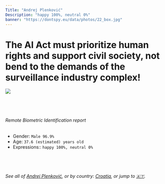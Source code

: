```yaml
---
Title: "Andrej Plenković"
Description: "happy 100%, neutral 0%"
banner: "https://dontspy.eu/data/photos/22_box.jpg"
---
```


# The AI Act must prioritize human rights and support civil society, not bend to the demands of the surveillance industry complex!

<link rel="stylesheet" type="text/css" href="/css/blog.css" />

<div class="is-fake" hidden>

_This image is **clearly fake**_, yet we [continue to collect them because the AI Act negotiations](/blog/why-deepfake/) are heading in a direction that will only make people's lives more complicated. For a more in-depth explanation, read: [Double threat: why losing the battle against Face Biometrics would fuel the proliferation of deepfakes](/blog/the-dual-threat-how-losing-the-biometric-battle-fuels-deepfake-proliferation/).


</div>

<!-- <img src="https://dontspy.eu/data/photos/54_box.jpg" /> -->
<img src="https://dontspy.eu/data/photos/22_box.jpg" />

## <br>

###### Remote Biometric Identification report

* <span class="label">Gender:</span> `Male 96.9%`
* <span class="label">Age:</span> `37.6 (estimated) years old`
* <span class="label">Expressions::</span> `happy 100%, neutral 0%`

## <br>

###### See all of [Andrej Plenković](/policymaker#Andrej%20Plenkovi%C4%87), or by country: [Croatia](/country#Croatia), or jump to [🇦🇹](/x/102).

## <br>
